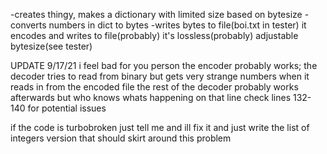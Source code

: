 -creates thingy, makes a dictionary with limited size based on bytesize
-converts numbers in dict to bytes
-writes bytes to file(boi.txt in tester)
it encodes and writes to file(probably)
it's lossless(probably)
adjustable bytesize(see tester)

UPDATE 9/17/21
i feel bad for you person
the encoder probably works; the decoder tries to read from binary but gets very strange numbers when it reads in from the encoded file
the rest of the decoder probably works afterwards but who knows whats happening on that line
check lines 132-140 for potential issues

if the code is turbobroken just tell me and ill fix it and just write the list of integers version that should skirt around this problem
